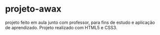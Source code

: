 # projeto-awax
projeto feito em aula junto com professor, para fins de estudo e aplicação de aprendizado.
Projeto realizado com HTML5 e CSS3.
